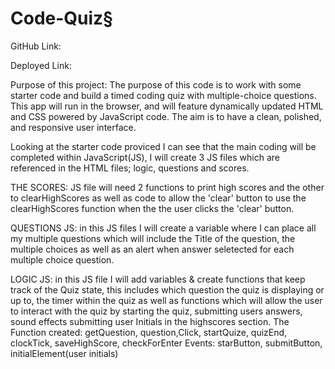# Code-Quiz§

GitHub Link: 

Deployed Link: 

Purpose of this project:
The purpose of this code is to work with some starter code and build a timed coding quiz with multiple-choice questions. This app will run in the browser, and will feature dynamically updated HTML and CSS powered by JavaScript code. The aim is to have a clean, polished, and responsive user interface.

Looking at the starter code proviced I can see that the main coding will be completed within JavaScript(JS), I will create 3 JS files which are referenced in the HTML files; logic, questions and scores.  

THE SCORES: JS file will need 2 functions to print high scores and the other to clearHighScores as well as code to allow the 'clear' button to use the clearHighScores function when the the user clicks the 'clear' button.

QUESTIONS JS: in this JS files I will create a variable where I can place all my multiple questions which will include the Title of the question, the multiple choices as well as an alert when answer seletected for each multiple choice question. 

LOGIC JS: in this JS file I will add variables & create functions that keep track of the Quiz state, this includes which question the quiz is displaying or up to, the timer within the quiz as well as functions which will allow the user to interact with the quiz by starting the quiz, submitting users answers, sound effects submitting user Initials in the highscores section.
The Function created: getQuestion, question,Click, startQuize, quizEnd, clockTick, saveHighScore, checkForEnter
Events: starButton, submitButton, initialElement(user initials)
